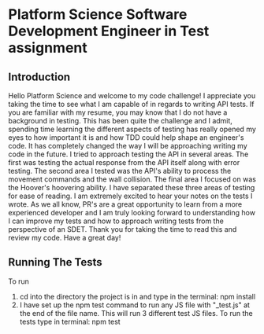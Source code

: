 Platform Science Software Development Engineer in Test assignment
==========================================

## Introduction

Hello Platform Science and welcome to my code challenge! I appreciate you taking the time to see what I am capable of in regards to writing API tests. If you are familiar with my resume, you may know that I do not have a background in testing. This has been quite the challenge and I admit, spending time learning the different aspects of testing has really opened my eyes to how important it is and how TDD could help shape an engineer's code. It has completely changed the way I will be approaching writing my code in the future. I tried to approach testing the API in several areas. The first was testing the actual response from the API itself along with error testing. The second area I tested was the API's ability to process the movement commands and the wall collision. The final area I focused on was the Hoover's hoovering ability. I have separated these three areas of testing for ease of reading. I am extremely excited to hear your notes on the tests I wrote. As we all know, PR's are a great opportunity to learn from a more experienced developer and I am truly looking forward to understanding how I can improve my tests and how to approach writing tests from the perspective of an SDET. Thank you for taking the time to read this and review my code. Have a great day!


## Running The Tests
To run
1. cd into the directory the project is in and type in the terminal:
    npm install
2. I have set up the npm test command to run any JS file with "_test.js" at the end of the file name. This will run 3 different test JS files. To run the tests type in terminal:
    npm test


